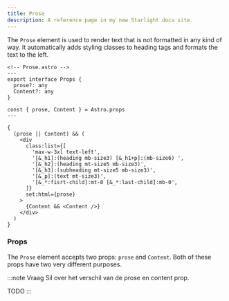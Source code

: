 ```yaml
---
title: Prose
description: A reference page in my new Starlight docs site.
---
```


The `Prose` element is used to render text that is not formatted in any kind of way. It automatically adds styling classes to heading tags and formats the text to the left.

```astro
<!-- Prose.astro -->
---
export interface Props {
  prose?: any
  Content?: any
}

const { prose, Content } = Astro.props
---

{
  (prose || Content) && (
    <div
      class:list={[
        'max-w-3xl text-left',
        '[&_h1]:(heading mb-size3) [&_h1+p]:(mb-size6) ',
        '[&_h2]:(heading mt-size5 mb-size3)',
        '[&_h3]:(subheading mt-size5 mb-size3)',
        '[&_p]:(text mt-size3)',
        '[&_*:fisrt-child]:mt-0 [&_*:last-child]:mb-0',
      ]}
      set:html={prose}
    >
      {Content && <Content />}
    </div>
  )
}

```

### Props

The `Prose` element accepts two props: `prose` and `Content`. Both of these props have two very different purposes.

:::note
Vraag Sil over het verschil van de prose en content prop.

TODO
:::
